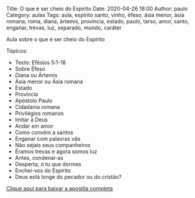 Title: O que é ser cheio do Espírito
Date: 2020-04-26 18:00
Author: paulo
Category: aulas
Tags: aula, espírito santo, vinho, éfeso, ásia menor, ásia romana, roma, diana, ártemis, província, estado, paulo, tarso, amor, santo, enganar, trevas, luz, separado, mundo, caráter

Aula sobre o que é ser cheio do Espírito

Tópicos:

- Texto: Efésios 5:1-18
- Sobre Éfeso
- Diana ou Ártemis
- Ásia menor ou Ásia romana
- Estado
- Província
- Apóstolo Paulo
- Cidadania romana
- Privilégios romanos
- Imitar à Deus
- Andar em amor
- Como convém a santos
- Enganar com palavras vãs
- Não sejais seus companheiros
- Éramos trevas e agora somos luz
- Antes, condenai-as
- Desperta, ó tu que dormes
- Enchei-vos do Espírito
- Deus está longe do pecador ou do cristão?

[Clique aqui para baixar a apostila completa](https://www.dropbox.com/s/dxprf1o5zhhx13y/Aula%20EBD%20-%20O%20que%20%C3%A9%20ser%20cheio%20do%20Esp%C3%ADrito%20-%2026_04_2020.pdf?dl=1)